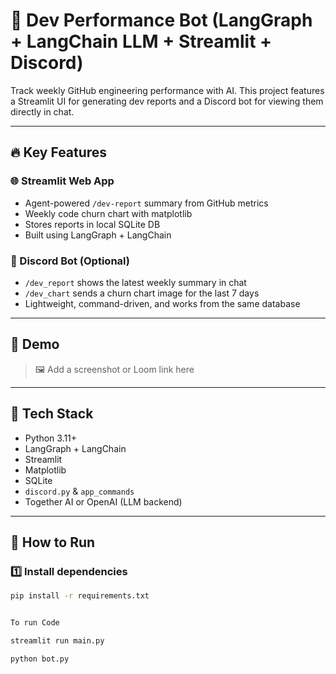 # 🧠 Dev Performance Bot (LangGraph + LangChain LLM + Streamlit + Discord)


Track weekly GitHub engineering performance with AI. This project features a Streamlit UI for generating dev reports and a Discord bot for viewing them directly in chat.

---

## 🔥 Key Features

### 🌐 Streamlit Web App
- Agent-powered `/dev-report` summary from GitHub metrics
- Weekly code churn chart with matplotlib
- Stores reports in local SQLite DB
- Built using LangGraph + LangChain

### 🤖 Discord Bot (Optional)
- `/dev_report` shows the latest weekly summary in chat
- `/dev_chart` sends a churn chart image for the last 7 days
- Lightweight, command-driven, and works from the same database

---

## 📸 Demo

> 🖼️ Add a screenshot or Loom link here

---

## 🧠 Tech Stack

- Python 3.11+
- LangGraph + LangChain
- Streamlit
- Matplotlib
- SQLite
- `discord.py` & `app_commands`
- Together AI or OpenAI (LLM backend)

---

## 🚀 How to Run

### 1️⃣ Install dependencies

```bash
pip install -r requirements.txt


To run Code

streamlit run main.py

python bot.py



